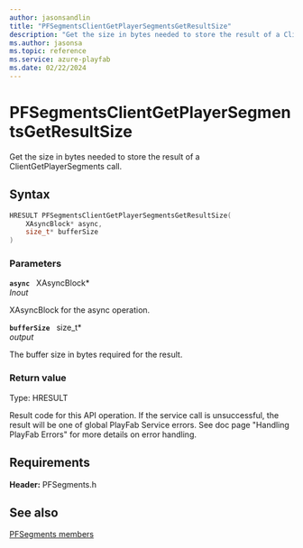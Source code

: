 ```yaml
---
author: jasonsandlin
title: "PFSegmentsClientGetPlayerSegmentsGetResultSize"
description: "Get the size in bytes needed to store the result of a ClientGetPlayerSegments call."
ms.author: jasonsa
ms.topic: reference
ms.service: azure-playfab
ms.date: 02/22/2024
---
```


# PFSegmentsClientGetPlayerSegmentsGetResultSize  

Get the size in bytes needed to store the result of a ClientGetPlayerSegments call.  

## Syntax  
  
```cpp
HRESULT PFSegmentsClientGetPlayerSegmentsGetResultSize(  
    XAsyncBlock* async,  
    size_t* bufferSize  
)  
```  
  
### Parameters  
  
**`async`** &nbsp; XAsyncBlock*  
*_Inout_*  
  
XAsyncBlock for the async operation.  
  
**`bufferSize`** &nbsp; size_t*  
*output*  
  
The buffer size in bytes required for the result.  
  
  
### Return value
Type: HRESULT
  
Result code for this API operation. If the service call is unsuccessful, the result will be one of global PlayFab Service errors. See doc page "Handling PlayFab Errors" for more details on error handling.
  
  
## Requirements  
  
**Header:** PFSegments.h
  
## See also  
[PFSegments members](../pfsegments_members.md)  

  
  
